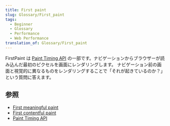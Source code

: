 ```yaml
---
title: First paint
slug: Glossary/First_paint
tags:
  - Beginner
  - Glossary
  - Performance
  - Web Performance
translation_of: Glossary/First_paint
---
```

FirstPaint は [Paint Timing API](/ja/docs/) の一部です。ナビゲーションからブラウザーが読み込んだ最初のピクセルを画面にレンダリングします。
ナビゲーション前の画面と視覚的に異なるものをレンダリングすることで「それが起きているのか？」という質問に答えます。

## 参照

- [First meaningful paint](/ja/docs/Glossary/first_meaningful_paint)
- [First contentful paint](/ja/docs/Glossary/First_contentful_paint)
- [Paint Timing API](/ja/docs/)
